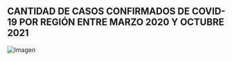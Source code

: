## CANTIDAD DE CASOS CONFIRMADOS DE COVID-19 POR REGIÓN ENTRE MARZO 2020 Y OCTUBRE 2021

![Imagen](/images_pages/casos_por_region.png)